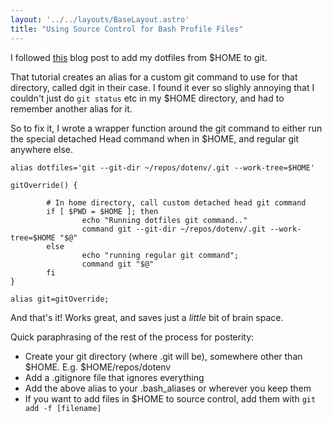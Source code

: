 ```yaml
---
layout: '../../layouts/BaseLayout.astro'
title: "Using Source Control for Bash Profile Files"
---
```


I followed [this](https://www.electricmonk.nl/log/2015/06/22/keep-your-home-dir-in-git-with-a-detached-working-directory/) blog post to add my dotfiles from $HOME to git. 

That tutorial creates an alias for a custom git command to use for that directory, called dgit in their case. I found it ever so slighly annoying that I couldn't just do `git status` etc in my $HOME directory, and had to remember another alias for it. 

So to fix it, I wrote a wrapper function around the git command to either run the special detached Head command when in $HOME, and regular git anywhere else.

	alias dotfiles='git --git-dir ~/repos/dotenv/.git --work-tree=$HOME'

	gitOverride() {

			# In home directory, call custom detached head git command
			if [ $PWD = $HOME ]; then
					echo "Running dotfiles git command.."
					command git --git-dir ~/repos/dotenv/.git --work-tree=$HOME "$@"
			else
					echo "running regular git command";
					command git "$@"
			fi
	}

	alias git=gitOverride;

And that's it! Works great, and saves just a *little* bit of brain space.




Quick paraphrasing of the rest of the process for posterity: 

* Create your git directory (where .git will be), somewhere other than $HOME. E.g. $HOME/repos/dotenv
* Add a .gitignore file that ignores everything
* Add the above alias to your .bash_aliases or wherever you keep them 
* If you want to add files in $HOME to source control, add them with `git add -f [filename]` 
